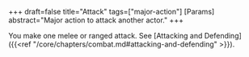 +++
draft=false
title="Attack"
tags=["major-action"]
[Params]
  abstract="Major action to attack another actor."
+++

You make one melee or ranged attack. See [Attacking and Defending]({{<ref "/core/chapters/combat.md#attacking-and-defending" >}}).
